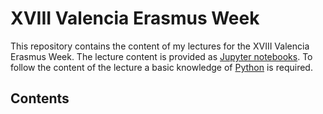 # XVIII Valencia Erasmus Week 

This repository contains the content of my lectures for the XVIII Valencia Erasmus Week. 
The lecture content is provided as [Jupyter notebooks](https://jupyter.org/). To follow
the content of the lecture a basic knowledge of [Python](https://python.org) is required. 

## Contents 


